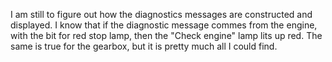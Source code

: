 I am still to figure out how the diagnostics messages are constructed and displayed.
I know that if the diagnostic message commes from the engine, with the bit for red stop lamp, then the "Check engine" lamp lits up red.
The same is true for the gearbox, but it is pretty much all I could find.

